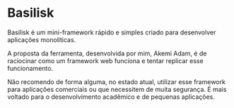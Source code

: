 # Basilisk

Basilisk é um mini-framework rápido e simples criado para desenvolver aplicações monolíticas.

A proposta da ferramenta, desenvolvida por mim, Akemi Adam, é de raciocinar como um framework web funciona e tentar replicar esse funcionamento.

Não recomendo de forma alguma, no estado atual, utilizar esse framework para aplicações comerciais ou que necessitem de muita segurança. É mais voltado para o desenvolvimento acadêmico e de pequenas aplicações.